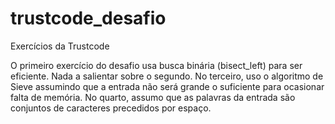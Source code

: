 # trustcode_desafio
Exercícios da Trustcode


O primeiro exercício do desafio usa busca binária (bisect_left) para ser eficiente.
Nada a salientar sobre o segundo.
No terceiro, uso o algoritmo de Sieve assumindo que a entrada não será grande o suficiente para ocasionar falta de memória.
No quarto, assumo que as palavras da entrada são conjuntos de caracteres precedidos por espaço.
